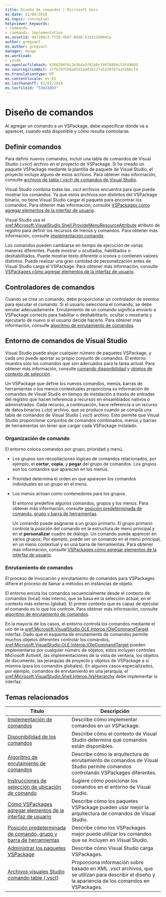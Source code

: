 ```yaml
---
title: Diseño de comandos | Microsoft Docs
ms.date: 11/04/2016
ms.topic: conceptual
helpviewer_keywords:
- commands
- commands, implementation
ms.assetid: 097108c3-f758-4b87-89d6-b32d12d9041a
author: gregvanl
ms.author: gregvanl
manager: douge
ms.workload:
- vssdk
ms.openlocfilehash: 4386294f6c2e3b4a3f81b0cf46f8804c53f490d9
ms.sourcegitcommit: 37fb7075b0a65d2add3b137a5230767aa3266c74
ms.translationtype: MT
ms.contentlocale: es-ES
ms.lasthandoff: 01/02/2019
ms.locfileid: "53933893"
---
```

# <a name="command-design"></a>Diseño de comandos
Al agregar un comando a un VSPackage, debe especificar dónde va a aparecer, cuando está disponible y cómo resulta controlarse.  
  
## <a name="define-commands"></a>Definir comandos  
 Para definir nuevos comandos, incluir una tabla de comandos de Visual Studio (*.vsct*) archivo en el proyecto de VSPackage. Si ha creado un paquete VSPackage mediante la plantilla de paquete de Visual Studio, el proyecto incluye alguno de estos archivos. Para obtener más información, consulte [archivos de tabla (.vsct) de comandos de Visual Studio](../../extensibility/internals/visual-studio-command-table-dot-vsct-files.md).  
  
 Visual Studio combina todas las *.vsct* archivos encuentra para que pueda mostrar los comandos. Ya que estos archivos son distintos del VSPackage binario, no tiene Visual Studio cargar el paquete para encontrar los comandos. Para obtener más información, consulte [VSPackages cómo agregar elementos de la interfaz de usuario](../../extensibility/internals/how-vspackages-add-user-interface-elements.md).  
  
 Visual Studio usa el <xref:Microsoft.VisualStudio.Shell.ProvideMenuResourceAttribute> atributo de registro para definir los recursos de menús y comandos. Para obtener más información, consulte [implementación comando](../../extensibility/internals/command-implementation.md).  
  
 Los comandos pueden cambiarse en tiempo de ejecución de varias maneras diferentes. Puede mostrar u ocultados, habilitados o deshabilitados. Puede mostrar texto diferente o iconos o contienen valores distintos. Puede realizar una gran cantidad de personalización antes de Visual Studio carga el VSPackage. Para obtener más información, consulte [VSPackages cómo agregar elementos de la interfaz de usuario](../../extensibility/internals/how-vspackages-add-user-interface-elements.md).  
  
## <a name="command-handlers"></a>Controladores de comandos  
 Cuando se crea un comando, debe proporcionar un controlador de eventos para ejecutar el comando. Si el usuario selecciona el comando, se debe enrutar adecuadamente. Enrutamiento de un comando significa enviarlo a VSPackage correcto para habilitar o deshabilitarlo, ocultar o mostrarla y ejecutarlo de nuevo si el usuario decide hacerlo. Para obtener más información, consulte [algoritmo de enrutamiento de comandos](../../extensibility/internals/command-routing-algorithm.md).  
  
## <a name="visual-studio-command-environment"></a>Entorno de comandos de Visual Studio  
 Visual Studio puede alojar cualquier número de paquetes VSPackage, y cada uno puede aportar su propio conjunto de comandos. El entorno muestra sólo los comandos que son adecuados para la tarea actual. Para obtener más información, consulte [comando disponibilidad](../../extensibility/internals/command-availability.md) y [objetos de contexto de selección](../../extensibility/internals/selection-context-objects.md).  
  
 Un VSPackage que define los nuevos comandos, menús, barras de herramientas o los menús contextuales proporciona su información de comandos de Visual Studio en tiempo de instalación a través de entradas del registro que hacen referencia a recursos en ensamblados nativos o administrados. Cada recurso, a continuación, hace referencia a un recurso de datos binarios (*.cto*) archivo, que se produce cuando se compila una tabla de comandos de Visual Studio (*.vsct*) archivo. Esto permite que Visual Studio proporcionar conjuntos de comandos combinados, menús y barras de herramientas sin tener que cargar cada VSPackage instalado.  
  
### <a name="command-organization"></a>Organización de comando  
 El entorno coloca comandos por grupo, prioridad y menú.  
  
- Los grupos son recopilaciones lógicas de comandos relacionados, por ejemplo, el **cortar**, **copia**, y **pegar** del grupo de comandos. Los grupos son los comandos que aparecen en los menús.  
  
- Prioridad determina el orden en que aparecen los comandos individuales en un grupo en el menú.  
  
- Los menús actúan como contenedores para los grupos.  
  
  El entorno predefine algunos comandos, grupos y los menús. Para obtener más información, consulte [posición predeterminada de comando, grupo y barra de herramientas](../../extensibility/internals/default-command-group-and-toolbar-placement.md).  
  
  Un comando puede asignarse a un grupo primario. El grupo primario controla la posición del comando en la estructura de menú principal y en el **personalizar** cuadro de diálogo. Un comando puede aparecer en varios grupos; Por ejemplo, puede ser un comando en el menú principal, en un menú contextual y en una barra de herramientas. Para obtener más información, consulte [VSPackages cómo agregar elementos de la interfaz de usuario](../../extensibility/internals/how-vspackages-add-user-interface-elements.md).  
  
### <a name="command-routing"></a>Enrutamiento de comandos  
 El proceso de invocación y enrutamiento de comandos para VSPackages difiere el proceso de llamar a métodos en instancias de objeto.  
  
 El entorno enruta los comandos secuencialmente desde el contexto de comandos (local) más interno, que se basa en la selección actual, en el contexto más externo (global). El primer contexto que es capaz de ejecutar el comando es lo que los controle. Para obtener más información, consulte [algoritmo de enrutamiento de comandos](../../extensibility/internals/command-routing-algorithm.md).  
  
 En la mayoría de los casos, el entorno controla los comandos mediante el uso de la <xref:Microsoft.VisualStudio.OLE.Interop.IOleCommandTarget> interfaz. Dado que el esquema de enrutamiento de comandos permite muchos objetos diferentes controlar los comandos, <xref:Microsoft.VisualStudio.OLE.Interop.IOleCommandTarget> pueden implementarse por cualquier número de objetos; estos incluyen controles Microsoft ActiveX, las implementaciones de la vista de ventana, los objetos de documento, las jerarquías de proyecto y objetos de VSPackage a sí mismos (para los comandos globales). En algunos casos especializados, por ejemplo, comandos de enrutamiento en una jerarquía, el <xref:Microsoft.VisualStudio.Shell.Interop.IVsHierarchy> debe implementar la interfaz.  
  
## <a name="related-topics"></a>Temas relacionados  
  
|Título|Descripción|  
|-----------|-----------------|  
|[Implementación de comandos](../../extensibility/internals/command-implementation.md)|Describe cómo implementar comandos en un VSPackage.|  
|[Disponibilidad de los comandos](../../extensibility/internals/command-availability.md)|Describe cómo el contexto de Visual Studio determina qué comandos están disponibles.|  
|[Algoritmo de enrutamiento de comandos](../../extensibility/internals/command-routing-algorithm.md)|Describe cómo la arquitectura de enrutamiento de comandos de Visual Studio permite comandos controlando VSPackages diferentes.|  
|[Instrucciones de selección de ubicación de comando](../../extensibility/internals/command-placement-guidelines.md)|Sugiere cómo posicionar los comandos en el entorno de Visual Studio.|  
|[Cómo VSPackages agregar elementos de la interfaz de usuario](../../extensibility/internals/how-vspackages-add-user-interface-elements.md)|Describe cómo los paquetes VSPackage pueden usar mejor la arquitectura de comandos de Visual Studio.|  
|[Posición predeterminada de comando, grupo y barra de herramientas](../../extensibility/internals/default-command-group-and-toolbar-placement.md)|Describe cómo los VSPackages mejor puede utilizar los comandos que se incluyen en Visual Studio.|  
|[Administrar los paquetes VSPackage](../../extensibility/managing-vspackages.md)|Describe cómo Visual Studio carga VSPackages.|  
|[Archivos visuales Studio comando table (.vsct)](../../extensibility/internals/visual-studio-command-table-dot-vsct-files.md)|Proporciona información sobre basado en XML *.vsct* archivos, que se utilizan para describir el diseño y la apariencia de los comandos en VSPackages.|